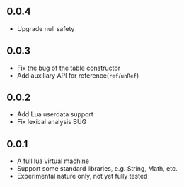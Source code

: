## 0.0.4
* Upgrade null safety

## 0.0.3
* Fix the bug of the table constructor
* Add auxiliary API for reference(`ref`/`unRef`)

## 0.0.2
* Add Lua userdata support
* Fix lexical analysis BUG

## 0.0.1
* A full lua virtual machine
* Support some standard libraries, e.g. String, Math, etc.
* Experimental nature only, not yet fully tested